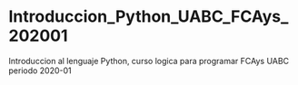# Introduccion_Python_UABC_FCAys_202001
Introduccion al lenguaje Python, curso logica para programar FCAys UABC periodo 2020-01
